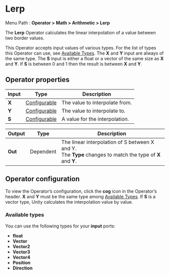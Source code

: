 # Lerp

Menu Path : **Operator > Math > Arithmetic > Lerp**

The **Lerp** Operator calculates the linear interpolation of a value between two border values.

This Operator accepts input values of various types. For the list of types this Operator can use, see [Available Types](#available-types). The **X** and **Y** input are always of the same type. The **S** input is either a float or a vector of the same size as **X** and **Y**. If **S** is between 0 and 1 then the result is between **X** and **Y**.

## Operator properties

| **Input** | **Type**                                | **Description**                |
| --------- | --------------------------------------- | ------------------------------ |
| **X**     | [Configurable](#operator-configuration) | The value to interpolate from. |
| **Y**     | [Configurable](#operator-configuration) | The value to interpolate to.   |
| **S**     | [Configurable](#operator-configuration) | A value for the interpolation. |

| **Output** | **Type**  | **Description**                                              |
| ---------- | --------- | ------------------------------------------------------------ |
| **Out**    | Dependent | The linear interpolation of S between X and Y.<br/>The **Type** changes to match the type of **X** and **Y**. |

## Operator configuration

To view the Operator’s configuration, click the **cog** icon in the Operator’s header. **X** and **Y** must be the same type among [Available Types](#available-types). If **S** is a vector type, Unity calculates the interpolation value by value.



### Available types

You can use the following types for your **input** ports:

- **float**
- **Vector**
- **Vector2**
- **Vector3**
- **Vector4**
- **Position**
- **Direction**
